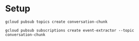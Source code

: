 # Setup

`gcloud pubsub topics create conversation-chunk`

`gcloud pubsub subscriptions create event-extractor --topic conversation-chunk`